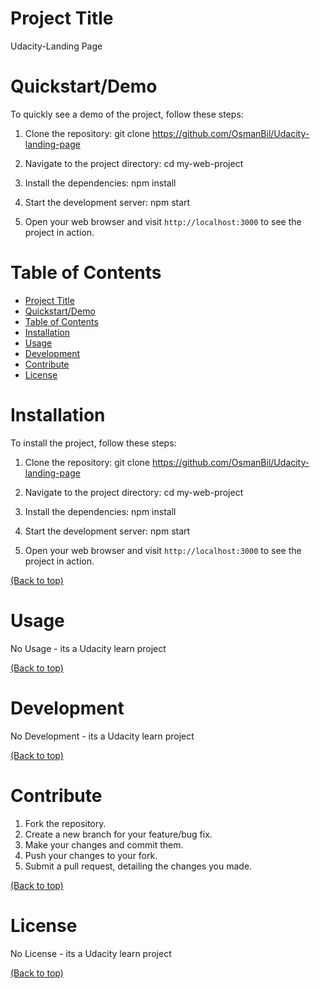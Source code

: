 # Project Title
Udacity-Landing Page

# Quickstart/Demo
To quickly see a demo of the project, follow these steps:

1. Clone the repository:
    git clone https://github.com/OsmanBil/Udacity-landing-page

2. Navigate to the project directory:
    cd my-web-project

3. Install the dependencies:
    npm install

4. Start the development server:
    npm start

5. Open your web browser and visit `http://localhost:3000` to see the project in action.


# Table of Contents

- [Project Title](#project-title)
- [Quickstart/Demo](#quickstartdemo)
- [Table of Contents](#table-of-contents)
- [Installation](#installation)
- [Usage](#usage)
- [Development](#development)
- [Contribute](#contribute)
- [License](#license)

# Installation

To install the project, follow these steps:

1. Clone the repository:
    git clone https://github.com/OsmanBil/Udacity-landing-page

2. Navigate to the project directory:
    cd my-web-project

3. Install the dependencies:
    npm install

4. Start the development server:
    npm start

5. Open your web browser and visit `http://localhost:3000` to see the project in action.

[(Back to top)](#table-of-contents)

# Usage

No Usage - its a Udacity learn project

[(Back to top)](#table-of-contents)

# Development

No Development - its a Udacity learn project

[(Back to top)](#table-of-contents)

# Contribute

1. Fork the repository.
2. Create a new branch for your feature/bug fix.
3. Make your changes and commit them.
4. Push your changes to your fork.
5. Submit a pull request, detailing the changes you made.

[(Back to top)](#table-of-contents)

# License

No License - its a Udacity learn project

[(Back to top)](#table-of-contents)